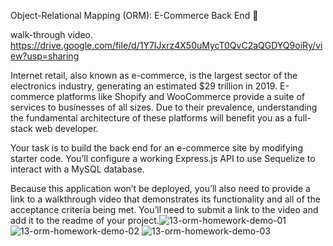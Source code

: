 Object-Relational Mapping (ORM): E-Commerce Back End 👋


walk-through video. https://drive.google.com/file/d/1Y7IJxrz4X50uMycT0QvC2aQGDYQ9oiRy/view?usp=sharing



Internet retail, also known as e-commerce, is the largest sector of the electronics industry, generating an estimated $29 trillion in 2019. E-commerce platforms like Shopify and WooCommerce provide a suite of services to businesses of all sizes. Due to their prevalence, understanding the fundamental architecture of these platforms will benefit you as a full-stack web developer.

Your task is to build the back end for an e-commerce site by modifying starter code. You’ll configure a working Express.js API to use Sequelize to interact with a MySQL database.

Because this application won’t be deployed, you’ll also need to provide a link to a walkthrough video that demonstrates its functionality and all of the acceptance criteria being met. You’ll need to submit a link to the video and add it to the readme of your project.![13-orm-homework-demo-01](https://user-images.githubusercontent.com/69323735/136336495-096eb801-b12f-49a1-9fd8-9d5e24a94228.gif)
![13-orm-homework-demo-02](https://user-images.githubusercontent.com/69323735/136336510-28ab0e71-1c23-43cb-b9bb-b817c74e68f2.gif)
![13-orm-homework-demo-03](https://user-images.githubusercontent.com/69323735/136336534-85b1fdb2-298f-4645-8d0e-fe04b8956b85.gif)

